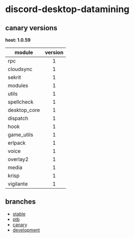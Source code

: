 # discord-desktop-datamining

## canary versions

**host: 1.0.59**

| module | version |
| ------ | :-----: |
| rpc | 1 |
| cloudsync | 1 |
| sekrit | 1 |
| modules | 1 |
| utils | 1 |
| spellcheck | 1 |
| desktop_core | 1 |
| dispatch | 1 |
| hook | 1 |
| game_utils | 1 |
| erlpack | 1 |
| voice | 1 |
| overlay2 | 1 |
| media | 1 |
| krisp | 1 |
| vigilante | 1 |

## branches

- [stable](https://github.com/OpenAsar/discord-desktop-datamining/tree/stable)
- [ptb](https://github.com/OpenAsar/discord-desktop-datamining/tree/ptb)
- [canary](https://github.com/OpenAsar/discord-desktop-datamining/tree/canary)
- [development](https://github.com/OpenAsar/discord-desktop-datamining/tree/development)